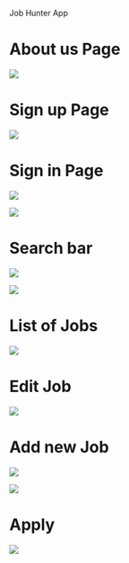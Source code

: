 Job Hunter App

# About us Page
![](https://github.com/Maharishi-International-University/Job-Hunter/blob/start/screenshot/14DF5D0F-F822-49B0-A8BB-49E80C3F9FEC.jpeg?raw=true)

# Sign up Page
![](https://github.com/Maharishi-International-University/Job-Hunter/blob/start/screenshot/8B07C27E-8228-403F-9513-A94C1A4183AE.jpeg?raw=true)


# Sign in Page
![](https://github.com/Maharishi-International-University/Job-Hunter/blob/start/screenshot/98CC240D-D424-45A1-86A4-941EC316BA74.jpeg?raw=true)

![](https://github.com/Maharishi-International-University/Job-Hunter/blob/start/screenshot/186023E6-5FAB-44BB-834A-4C0ABD9C49C9.jpeg?raw=true)

# Search bar 
![](https://github.com/Maharishi-International-University/Job-Hunter/blob/start/screenshot/673D7D97-2A88-40B3-AE63-5F5A22A07C9B.jpeg?raw=true)

![](https://github.com/Maharishi-International-University/Job-Hunter/blob/start/screenshot/54B26EF6-FABB-4CA8-88C1-C307F4A0F2B5.jpeg?raw=true)

# List of Jobs
![](https://github.com/Maharishi-International-University/Job-Hunter/blob/start/screenshot/EC01BAC8-DA71-46EC-9629-73067C5934AF.jpeg?raw=true)

# Edit Job
![](https://github.com/Maharishi-International-University/Job-Hunter/blob/start/screenshot/DE21B669-4F19-4E0D-9BE7-DEC2C8663FA5.jpeg?raw=true)

# Add new Job
![](https://github.com/Maharishi-International-University/Job-Hunter/blob/start/screenshot/5D30D73E-8B5B-4AAD-AD40-CBA94DEB98E7.jpeg?raw=true)

![](https://github.com/Maharishi-International-University/Job-Hunter/blob/start/screenshot/05591698-AF34-406E-9EA0-0209513ABE07.jpeg?raw=true)



# Apply 
![](https://github.com/Maharishi-International-University/Job-Hunter/blob/start/screenshot/AF5C56D5-D49B-4791-A40C-0C7D700E9D2B.jpeg?raw=true)
